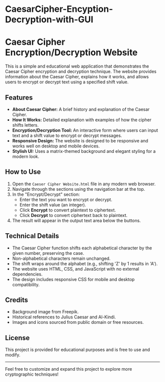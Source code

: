 # CaesarCipher-Encyption-Decryption-with-GUI
# Caesar Cipher Encryption/Decryption Website

This is a simple and educational web application that demonstrates the Caesar Cipher encryption and decryption technique. The website provides information about the Caesar Cipher, explains how it works, and allows users to encrypt or decrypt text using a specified shift value.

## Features

- **About Caesar Cipher:** A brief history and explanation of the Caesar Cipher.
- **How It Works:** Detailed explanation with examples of how the cipher shifts letters.
- **Encryption/Decryption Tool:** An interactive form where users can input text and a shift value to encrypt or decrypt messages.
- **Responsive Design:** The website is designed to be responsive and works well on desktop and mobile devices.
- **Stylish UI:** Uses a matrix-themed background and elegant styling for a modern look.

## How to Use

1. Open the `Caeser Cipher Website.html` file in any modern web browser.
2. Navigate through the sections using the navigation bar at the top.
3. In the "Encrypt/Decrypt" section:
   - Enter the text you want to encrypt or decrypt.
   - Enter the shift value (an integer).
   - Click **Encrypt** to convert plaintext to ciphertext.
   - Click **Decrypt** to convert ciphertext back to plaintext.
4. The result will appear in the output text area below the buttons.

## Technical Details

- The Caesar Cipher function shifts each alphabetical character by the given number, preserving the case.
- Non-alphabetical characters remain unchanged.
- The shift wraps around the alphabet (e.g., shifting 'Z' by 1 results in 'A').
- The website uses HTML, CSS, and JavaScript with no external dependencies.
- The design includes responsive CSS for mobile and desktop compatibility.

## Credits

- Background image from Freepik.
- Historical references to Julius Caesar and Al-Kindi.
- Images and icons sourced from public domain or free resources.

## License

This project is provided for educational purposes and is free to use and modify.

---

Feel free to customize and expand this project to explore more cryptographic techniques!
